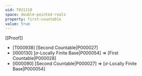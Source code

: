 ```yaml
---
uid: T021110
space: double-pointed-reals
property: first-countable
value: true
---
```

[[Proof]]

* [T000938] [Second Countable|P000027]
* [I000130] [$\sigma$-Locally Finite Base|P000054] => [First Countable|P000028]
* [I000090] [Second Countable|P000027] => [$\sigma$-Locally Finite Base|P000054]

